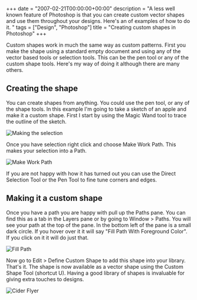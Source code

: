 +++
date = "2007-02-21T00:00:00+00:00"
description = "A less well known feature of Photoshop is that you can create custom vector shapes and use them throughout your designs. Here's an of examples of how to do it. "
tags = ["Design", "Photoshop"]
title = "Creating custom shapes in Photoshop"
+++

Custom shapes work in much the same way as custom patterns. First you make the
shape using a standard empty document and using any of the vector based tools or
selection tools. This can be the pen tool or any of the custom shape tools.
Here's my way of doing it although there are many others.

## Creating the shape

You can create shapes from anything. You could use the pen tool, or any of the
shape tools. In this example I'm going to take a sketch of an apple and make it
a custom shape. First I start by using the Magic Wand tool to trace the outline
of the sketch.

![Making the selection][1]

Once you have selection right click and choose Make Work Path. This makes your
selection into a Path.

![Make Work Path][2]

If you are not happy with how it has turned out you can use the Direct Selection
Tool or the Pen Tool to fine tune corners and edges.

## Making it a custom shape

Once you have a path you are happy with pull up the Paths pane. You can find
this as a tab in the Layers pane or by going to Window > Paths. You will see
your path at the top of the pane. In the bottom left of the pane is a small dark
circle. If you hover over it it will say "Fill Path With Foreground Color". If
you click on it it will do just that.

![Fill Path][3]

Now go to Edit > Define Custom Shape to add this shape into your library. That's
it. The shape is now available as a vector shape using the Custom Shape Tool
(shortcut U). Having a good library of shapes is invaluable for giving extra
touches to designs.

![Cider Flyer][4]

[1]: /images/articles/selection.webp
[2]: /images/articles/make_path.webp
[3]: /images/articles/fill_path.webp
[4]: /images/articles/cider_festival.webp
